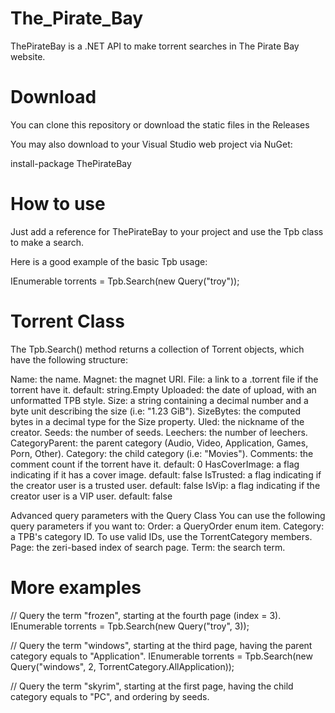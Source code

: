 # The_Pirate_Bay

ThePirateBay is a .NET API to make torrent searches in The Pirate Bay website.

# Download
You can clone this repository or download the static files in the Releases

You may also download to your Visual Studio web project via NuGet:

install-package ThePirateBay

# How to use

Just add a reference for ThePirateBay to your project and use the Tpb class to make a search.

Here is a good example of the basic Tpb usage:

IEnumerable<Torrent> torrents = Tpb.Search(new Query("troy"));

# Torrent Class

The Tpb.Search() method returns a collection of Torrent objects, which have the following structure:

Name: the name.
Magnet: the magnet URI.
File: a link to a .torrent file if the torrent have it. default: string.Empty
Uploaded: the date of upload, with an unformatted TPB style.
Size: a string containing a decimal number and a byte unit describing the size (i.e: "1.23 GiB").
SizeBytes: the computed bytes in a decimal type for the Size property.
Uled: the nickname of the creator.
Seeds: the number of seeds.
Leechers: the number of leechers.
CategoryParent: the parent category (Audio, Video, Application, Games, Porn, Other).
Category: the child category (i.e: "Movies").
Comments: the comment count if the torrent have it. default: 0
HasCoverImage: a flag indicating if it has a cover image. default: false
IsTrusted: a flag indicating if the creator user is a trusted user. default: false
IsVip: a flag indicating if the creator user is a VIP user. default: false

Advanced query parameters with the Query Class
You can use the following query parameters if you want to:
Order: a QueryOrder enum item.
Category: a TPB's category ID. To use valid IDs, use the TorrentCategory members.
Page: the zeri-based index of search page.
Term: the search term.

# More examples

// Query the term "frozen", starting at the fourth page (index = 3).
IEnumerable<Torrent> torrents = Tpb.Search(new Query("troy", 3));

// Query the term "windows", starting at the third page, having the parent category equals to "Application".
IEnumerable<Torrent> torrents = Tpb.Search(new Query("windows", 2, TorrentCategory.AllApplication));

// Query the term "skyrim", starting at the first page, having the child category equals to "PC", and ordering by seeds.
